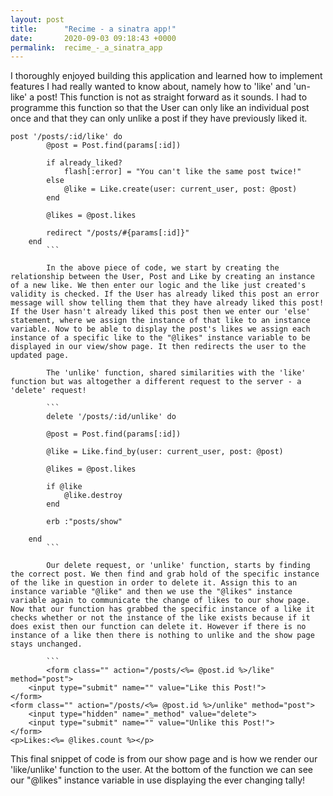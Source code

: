 ```yaml
---
layout: post
title:      "Recime - a sinatra app!"
date:       2020-09-03 09:18:43 +0000
permalink:  recime_-_a_sinatra_app
---
```



I thoroughly enjoyed building this application and learned how to implement features I had really wanted to know about, namely how to 'like' and 'un-like' a post! This function is not as straight forward as it sounds. I had to programme this function so that the User can only like an individual post once and that they can only unlike a post if they have previously liked it. 

``` 
post '/posts/:id/like' do 
        @post = Post.find(params[:id])
        
        if already_liked?
            flash[:error] = "You can't like the same post twice!"
        else
            @like = Like.create(user: current_user, post: @post)
        end 
        
        @likes = @post.likes 
        
        redirect "/posts/#{params[:id]}" 
    end 
		```
		
		In the above piece of code, we start by creating the relationship between the User, Post and Like by creating an instance of a new like. We then enter our logic and the like just created's validity is checked. If the User has already liked this post an error message will show telling them that they have already liked this post! If the User hasn't already liked this post then we enter our 'else' statement, where we assign the instance of that like to an instance variable. Now to be able to display the post's likes we assign each instance of a specific like to the "@likes" instance variable to be displayed in our view/show page. It then redirects the user to the updated page.
		
		The 'unlike' function, shared similarities with the 'like' function but was altogether a different request to the server - a 'delete' request!
		
		```
		delete '/posts/:id/unlike' do 
        
        @post = Post.find(params[:id])
        
        @like = Like.find_by(user: current_user, post: @post)
				
        @likes = @post.likes
        
        if @like
            @like.destroy
        end 
				
        erb :"posts/show"
				
    end 
		```
		
		Our delete request, or 'unlike' function, starts by finding the correct post. We then find and grab hold of the specific instance of the like in question in order to delete it. Assign this to an instance variable "@like" and then we use the "@likes" instance variable again to communicate the change of likes to our show page. Now that our function has grabbed the specific instance of a like it checks whether or not the instance of the like exists because if it does exist then our function can delete it. However if there is no instance of a like then there is nothing to unlike and the show page stays unchanged.
		
		```
		<form class="" action="/posts/<%= @post.id %>/like" method="post">
    <input type="submit" name="" value="Like this Post!">
</form>
<form class="" action="/posts/<%= @post.id %>/unlike" method="post">
    <input type="hidden" name="_method" value="delete">
    <input type="submit" name="" value="Unlike this Post!">
</form>
<p>Likes:<%= @likes.count %></p>
```

This final snippet of code is from our show page and is how we render our 'like/unlike' function to the user. At the bottom of the function we can see our "@likes" instance variable in use displaying the ever changing tally!


		
